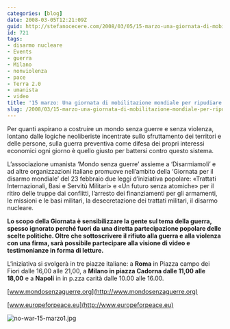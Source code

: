 ```yaml
---
categories: [blog]
date: 2008-03-05T12:21:09Z
guid: http://stefanocecere.com/2008/03/05/15-marzo-una-giornata-di-mobilitazione-mondiale-per-ripudiare-la-guerra/
id: 721
tags:
- disarmo nucleare
- Events
- guerra
- Milano
- nonviolenza
- pace
- Terra 2.0
- umanista
- video
title: '15 marzo: Una giornata di mobilitazione mondiale per ripudiare la guerra'
slug: /2008/03/15-marzo-una-giornata-di-mobilitazione-mondiale-per-ripudiare-la-guerra/
---
```


Per quanti aspirano a costruire un mondo senza guerre e senza violenza, lontano dalle logiche neoliberiste incentrate sullo sfruttamento dei territori e delle persone, sulla guerra preventiva come difesa dei propri interessi economici ogni giorno è quello giusto per battersi contro questo sistema.
  
L’associazione umanista ‘Mondo senza guerre’ assieme a ‘Disarmiamoli’ e ad altre organizzazioni italiane promuove nell’ambito della ‘Giornata per il disarmo mondiale’ del 23 febbraio due leggi d’iniziativa popolare: «Trattati Internazionali, Basi e Servitù Militari» e «Un futuro senza atomiche» per il ritiro delle truppe dai conflitti, l’arresto dei finanziamenti per gli armamenti, le missioni e le basi militari, la desecretazione dei trattati militari, il disarmo nucleare.
  
**Lo scopo della Giornata è sensibilizzare la gente sul tema della guerra, spesso ignorato perché fuori da una diretta partecipazione popolare delle scelte politiche. Oltre che sottoscrivere il rifiuto alla guerra e alla violenza con una firma, sarà possibile partecipare alla visione di video e testimonianze in forma di letture.** 

L‘iniziativa si svolgerà in tre piazze italiane: a **Roma** in Piazza campo dei Fiori dalle 16,00 alle 21,00, a **Milano in piazza Cadorna dalle 11,00 alle 18,00** e a **Napoli** in in p.zza carità dalle 10.00 alle 16.00.

[www.mondosenzaguerre.org](http://www.mondosenzaguerre.org)
  
[www.europeforpeace.eu](http://www.europeforpeace.eu)

![no-war-15-marzo1.jpg](http://stefanocecere.com/wp-content/uploads/sites/3/2008/03/no-war-15-marzo1.jpg)